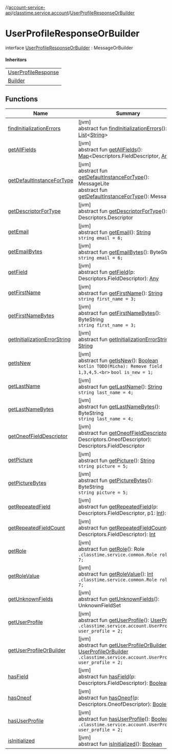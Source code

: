 //[account-service-api](../../../index.md)/[classtime.service.account](../index.md)/[UserProfileResponseOrBuilder](index.md)

# UserProfileResponseOrBuilder

interface [UserProfileResponseOrBuilder](index.md) : MessageOrBuilder

#### Inheritors

| |
|---|
| [UserProfileResponse](../-user-profile-response/index.md) |
| [Builder](../-user-profile-response/-builder/index.md) |

## Functions

| Name | Summary |
|---|---|
| [findInitializationErrors](../../classtime.service.account.event/-signup-event-or-builder/index.md#1227463831%2FFunctions%2F1931141392) | [jvm]<br>abstract fun [findInitializationErrors](../../classtime.service.account.event/-signup-event-or-builder/index.md#1227463831%2FFunctions%2F1931141392)(): [List](https://docs.oracle.com/javase/8/docs/api/java/util/List.html)&lt;[String](https://docs.oracle.com/javase/8/docs/api/java/lang/String.html)&gt; |
| [getAllFields](../../classtime.service.account.event/-signup-event-or-builder/index.md#-1735213033%2FFunctions%2F1931141392) | [jvm]<br>abstract fun [getAllFields](../../classtime.service.account.event/-signup-event-or-builder/index.md#-1735213033%2FFunctions%2F1931141392)(): [Map](https://docs.oracle.com/javase/8/docs/api/java/util/Map.html)&lt;Descriptors.FieldDescriptor, [Any](https://kotlinlang.org/api/latest/jvm/stdlib/kotlin/-any/index.html)&gt; |
| [getDefaultInstanceForType](../../classtime.service.account.event/-password-reset-event/-builder/index.md#-889905270%2FFunctions%2F1931141392) | [jvm]<br>abstract fun [getDefaultInstanceForType](../../classtime.service.account.event/-password-reset-event/-builder/index.md#-889905270%2FFunctions%2F1931141392)(): MessageLite<br>abstract fun [getDefaultInstanceForType](../../classtime.service.account.event/-signup-event-or-builder/index.md#1172508988%2FFunctions%2F1931141392)(): Message |
| [getDescriptorForType](../../classtime.service.account.event/-signup-event-or-builder/index.md#-2023656483%2FFunctions%2F1931141392) | [jvm]<br>abstract fun [getDescriptorForType](../../classtime.service.account.event/-signup-event-or-builder/index.md#-2023656483%2FFunctions%2F1931141392)(): Descriptors.Descriptor |
| [getEmail](get-email.md) | [jvm]<br>abstract fun [getEmail](get-email.md)(): [String](https://docs.oracle.com/javase/8/docs/api/java/lang/String.html)<br>`string email = 6;` |
| [getEmailBytes](get-email-bytes.md) | [jvm]<br>abstract fun [getEmailBytes](get-email-bytes.md)(): ByteString<br>`string email = 6;` |
| [getField](../../classtime.service.account.event/-signup-event-or-builder/index.md#-728711289%2FFunctions%2F1931141392) | [jvm]<br>abstract fun [getField](../../classtime.service.account.event/-signup-event-or-builder/index.md#-728711289%2FFunctions%2F1931141392)(p: Descriptors.FieldDescriptor): [Any](https://kotlinlang.org/api/latest/jvm/stdlib/kotlin/-any/index.html) |
| [getFirstName](get-first-name.md) | [jvm]<br>abstract fun [getFirstName](get-first-name.md)(): [String](https://docs.oracle.com/javase/8/docs/api/java/lang/String.html)<br>`string first_name = 3;` |
| [getFirstNameBytes](get-first-name-bytes.md) | [jvm]<br>abstract fun [getFirstNameBytes](get-first-name-bytes.md)(): ByteString<br>`string first_name = 3;` |
| [getInitializationErrorString](../../classtime.service.account.event/-signup-event-or-builder/index.md#-106143432%2FFunctions%2F1931141392) | [jvm]<br>abstract fun [getInitializationErrorString](../../classtime.service.account.event/-signup-event-or-builder/index.md#-106143432%2FFunctions%2F1931141392)(): [String](https://docs.oracle.com/javase/8/docs/api/java/lang/String.html) |
| [getIsNew](get-is-new.md) | [jvm]<br>abstract fun [getIsNew](get-is-new.md)(): [Boolean](https://kotlinlang.org/api/latest/jvm/stdlib/kotlin/-boolean/index.html)<br>```kotlin TODO(Micha): Remove field 1,3,4,5.<br>``` `bool is_new = 1;` |
| [getLastName](get-last-name.md) | [jvm]<br>abstract fun [getLastName](get-last-name.md)(): [String](https://docs.oracle.com/javase/8/docs/api/java/lang/String.html)<br>`string last_name = 4;` |
| [getLastNameBytes](get-last-name-bytes.md) | [jvm]<br>abstract fun [getLastNameBytes](get-last-name-bytes.md)(): ByteString<br>`string last_name = 4;` |
| [getOneofFieldDescriptor](../../classtime.service.account.event/-signup-event-or-builder/index.md#1767160798%2FFunctions%2F1931141392) | [jvm]<br>abstract fun [getOneofFieldDescriptor](../../classtime.service.account.event/-signup-event-or-builder/index.md#1767160798%2FFunctions%2F1931141392)(p: Descriptors.OneofDescriptor): Descriptors.FieldDescriptor |
| [getPicture](get-picture.md) | [jvm]<br>abstract fun [getPicture](get-picture.md)(): [String](https://docs.oracle.com/javase/8/docs/api/java/lang/String.html)<br>`string picture = 5;` |
| [getPictureBytes](get-picture-bytes.md) | [jvm]<br>abstract fun [getPictureBytes](get-picture-bytes.md)(): ByteString<br>`string picture = 5;` |
| [getRepeatedField](../../classtime.service.account.event/-signup-event-or-builder/index.md#1425494465%2FFunctions%2F1931141392) | [jvm]<br>abstract fun [getRepeatedField](../../classtime.service.account.event/-signup-event-or-builder/index.md#1425494465%2FFunctions%2F1931141392)(p: Descriptors.FieldDescriptor, p1: [Int](https://kotlinlang.org/api/latest/jvm/stdlib/kotlin/-int/index.html)): [Any](https://kotlinlang.org/api/latest/jvm/stdlib/kotlin/-any/index.html) |
| [getRepeatedFieldCount](../../classtime.service.account.event/-signup-event-or-builder/index.md#-950528252%2FFunctions%2F1931141392) | [jvm]<br>abstract fun [getRepeatedFieldCount](../../classtime.service.account.event/-signup-event-or-builder/index.md#-950528252%2FFunctions%2F1931141392)(p: Descriptors.FieldDescriptor): [Int](https://kotlinlang.org/api/latest/jvm/stdlib/kotlin/-int/index.html) |
| [getRole](get-role.md) | [jvm]<br>abstract fun [getRole](get-role.md)(): Role<br>`.classtime.service.common.Role role = 7;` |
| [getRoleValue](get-role-value.md) | [jvm]<br>abstract fun [getRoleValue](get-role-value.md)(): [Int](https://kotlinlang.org/api/latest/jvm/stdlib/kotlin/-int/index.html)<br>`.classtime.service.common.Role role = 7;` |
| [getUnknownFields](../../classtime.service.account.event/-signup-event-or-builder/index.md#-1388384690%2FFunctions%2F1931141392) | [jvm]<br>abstract fun [getUnknownFields](../../classtime.service.account.event/-signup-event-or-builder/index.md#-1388384690%2FFunctions%2F1931141392)(): UnknownFieldSet |
| [getUserProfile](get-user-profile.md) | [jvm]<br>abstract fun [getUserProfile](get-user-profile.md)(): [UserProfile](../-user-profile/index.md)<br>`.classtime.service.account.UserProfile user_profile = 2;` |
| [getUserProfileOrBuilder](get-user-profile-or-builder.md) | [jvm]<br>abstract fun [getUserProfileOrBuilder](get-user-profile-or-builder.md)(): [UserProfileOrBuilder](../-user-profile-or-builder/index.md)<br>`.classtime.service.account.UserProfile user_profile = 2;` |
| [hasField](../../classtime.service.account.event/-signup-event-or-builder/index.md#2095008451%2FFunctions%2F1931141392) | [jvm]<br>abstract fun [hasField](../../classtime.service.account.event/-signup-event-or-builder/index.md#2095008451%2FFunctions%2F1931141392)(p: Descriptors.FieldDescriptor): [Boolean](https://kotlinlang.org/api/latest/jvm/stdlib/kotlin/-boolean/index.html) |
| [hasOneof](../../classtime.service.account.event/-signup-event-or-builder/index.md#687391779%2FFunctions%2F1931141392) | [jvm]<br>abstract fun [hasOneof](../../classtime.service.account.event/-signup-event-or-builder/index.md#687391779%2FFunctions%2F1931141392)(p: Descriptors.OneofDescriptor): [Boolean](https://kotlinlang.org/api/latest/jvm/stdlib/kotlin/-boolean/index.html) |
| [hasUserProfile](has-user-profile.md) | [jvm]<br>abstract fun [hasUserProfile](has-user-profile.md)(): [Boolean](https://kotlinlang.org/api/latest/jvm/stdlib/kotlin/-boolean/index.html)<br>`.classtime.service.account.UserProfile user_profile = 2;` |
| [isInitialized](../../classtime.service.account.event/-signup-event-or-builder/index.md#-786502173%2FFunctions%2F1931141392) | [jvm]<br>abstract fun [isInitialized](../../classtime.service.account.event/-signup-event-or-builder/index.md#-786502173%2FFunctions%2F1931141392)(): [Boolean](https://kotlinlang.org/api/latest/jvm/stdlib/kotlin/-boolean/index.html) |
